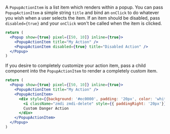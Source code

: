 A `PopupActionItem` is a list item which renders within a popup. You can pass `PopupActionItem` a simple string `title` and bind an `onClick` to do whatever you wish when a user selects the item. If an item should be disabled, pass `disabled={true}` and your `onClick` won't be called when the item is clicked.

```jsx
return (
  <Popup show={true} pixel={[50, 10]} inline={true}>
    <PopupActionItem title="My Action" />
    <PopupActionItem disabled={true} title="Disabled Action" />
  </Popup>
)
```

If you desire to completely customize your action item, pass a child component into the `PopupActionItem` to render a completely custom item.

```jsx
return (
  <Popup show={true} pixel={[50, 10]} inline={true}>
    <PopupActionItem title="My Action" />
    <PopupActionItem>
      <div style={{background: '#ec0000', padding: '20px', color: 'white'}}>
        <i className="zmdi zmdi-delete" style={{ paddingRight: '20px'}}></i>
        Custom Danger Action
      </div>
    </PopupActionItem>
  </Popup>
)
```
